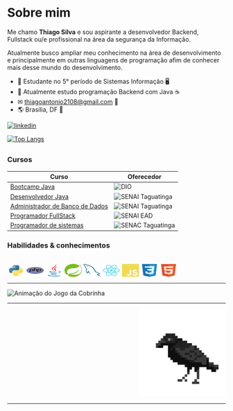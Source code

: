 # Sobre mim

Me chamo **Thiago Silva** e sou aspirante a desenvolvedor Backend, Fullstack ou/e profissional na área da segurança da Informação.

Atualmente busco ampliar meu conhecimento na área de desenvolvimento e principalmente em outras linguagens de programação afim de conhecer mais desse mundo do desenvolvimento.

- 🚀 Estudante no 5° período de Sistemas Informação 🖥
- 👾 Atualmente estudo programação Backend com Java ☕
- ✉ thiagoantonio2108@gmail.com 📧
- 🌎 Brasília, DF 📍

[![linkedin](https://img.shields.io/badge/linkedin-0A66C2?style=for-the-badge&logo=linkedin&logoColor=white)](https://www.linkedin.com/in/thiago-silva-50a3ab204/)

[![Top Langs](https://github-readme-stats.vercel.app/api/top-langs/?username=crowventh&layout=donut&langs_count=10&hide=Hack&bg_color=00000000&theme=default&border_radius=15&custom_title=Linguagens%20mais%20utilizadas%20por%20mim)](https://github.com/crowventh/github-readme-stats)


##

### Cursos

| Curso             | Oferecedor  |
|-------------------|-------------|
| [Bootcamp Java](https://digitalinnovation.one/)| ![DIO](https://img.shields.io/badge/Digital_Innovation_One-DIO-green)|
| [Desenvolvedor Java](https://www.sistemafibra.org.br/senai/174-inovatech/1580-desenvolvedor-java)| ![SENAI Taguatinga](https://img.shields.io/badge/SENAI-Taguatinga-blue)|
| [Administrador de Banco de Dados]()| ![SENAI Taguatinga](https://img.shields.io/badge/SENAI-Taguatinga-blue)|
| [Programador FullStack]()| ![SENAI EAD](https://img.shields.io/badge/SENAI-EAD-red)|
| [Programador de sistemas](https://github.com/CrowvenTh/SenacDS)| ![SENAC Taguatinga](https://img.shields.io/badge/SENAC-Taguatinga-blue)|

### Habilidades & conhecimentos

<div style="display: inline_block"><br>
  <img align="center" alt="Python" height="30" width="40" src="https://raw.githubusercontent.com/devicons/devicon/master/icons/python/python-original.svg">
  <img align="center" alt="PHP" height="30" width="40" src="https://raw.githubusercontent.com/devicons/devicon/master/icons/php/php-original.svg">
  <img align="center" alt="Java" height="30" width="40" src="https://raw.githubusercontent.com/devicons/devicon/master/icons/java/java-original.svg">
  <img align="center" alt="Spring Boot" height="30" width="40" src="https://raw.githubusercontent.com/devicons/devicon/master/icons/spring/spring-original.svg">
  <img align="center" alt="MySQL" height="30" width="40" src="https://raw.githubusercontent.com/devicons/devicon/master/icons/mysql/mysql-original.svg">
  <img align="center" alt="React" height="30" width="40" src="https://raw.githubusercontent.com/devicons/devicon/master/icons/react/react-original.svg">
  <img align="center" alt="JavaScript" height="30" width="40" src="https://raw.githubusercontent.com/devicons/devicon/master/icons/javascript/javascript-plain.svg">
  <img align="center" alt="CSS3" height="30" width="40" src="https://raw.githubusercontent.com/devicons/devicon/master/icons/css3/css3-original.svg">  
  <img align="center" alt="HTML5" height="30" width="40" src="https://raw.githubusercontent.com/devicons/devicon/master/icons/html5/html5-original.svg">
</div>

---

![Animação do Jogo da Cobrinha](https://Crowventh.github.io/github-contribution-grid-snake2.svg)

---

<div style="text-align: right;">
  <img src="https://github.com/crowvenTh/crowvenTh/blob/main/crow.gif" alt="Corvo saudoso" width="200" height="200">
</div>

---
